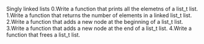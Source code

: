 Singly linked lists
0.Write a function that prints all the elemetns of a list_t list.
1.Write a function that returns the number of elements in a linked list_t list.
2.Write a function that adds a new node at the beginning of a list_t list.
3.Write a function that adds a new node at the end of a list_t list.
4.Write a function that frees a list_t list.
